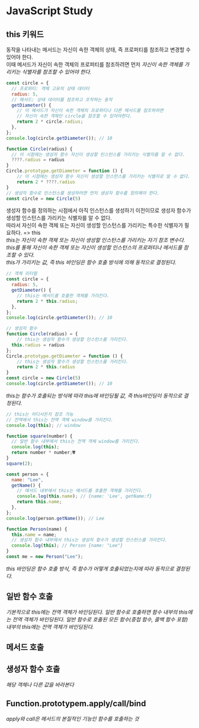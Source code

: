 # JavaScript Study

## this 키워드

동작을 나타내는 메서드는 자신이 속한 객체의 상태, 즉 프로퍼티를 참조하고 변경할 수 있어야 한다.<br/>
이때 메서드가 자신이 속한 객체의 프로퍼티를 참조하려면 먼저 _자신이 속한 객체를 가리키는 식별자를 참조할 수 있어야 한다._

```javascript
const circle = {
  // 프로퍼티: 객체 고유의 상태 데이터
  radius: 5,
  // 메서드: 상태 데이터를 참조하고 조작하는 동작
  getDiameter() {
    // 이 메서드가 자신이 속한 객체의 프로퍼티나 다른 메서드를 참조하려면
    // 자신이 속한 객체인 circle을 참조할 수 있어야한다.
    return 2 * circle.radius;
  },
};
console.log(circle.getDiameter()); // 10
```

```javascript
function Circle(radius) {
  // 이 시점에는 생성자 함수 자신이 생성할 인스턴스를 가리키는 식별자를 알 수 없다.
  ????.radius = radius
}
Circle.prototype.getDiameter = function () {
    // 이 시점에는 생성자 함수 자신이 생성할 인스턴스를 가리키는 식별자로 알 수 없다.
    return 2 * ????.radius
}
// 생성자 함수로 인스턴스를 생성하러면 먼저 생성자 함수를 정의해야 한다.
const circle = new Circle(5)
```

생성자 함수를 정의하는 시점에서 아직 인스턴스를 생성하기 이전이므로 생성자 함수가 생성할 인스턴스를 가리키는 식별자를 알 수 없다.<br/>
따라서 자신이 속한 객체 또는 자신이 생성할 인스턴스를 가리키는 특수한 식별자가 필요하다. => this <br/>
_this는 자신이 속한 객체 또는 자신이 생성할 인스턴스를 가리키는 자기 참조 변수다._<br/>
_this를 통해 자신이 속한 객체 또는 자신이 생성할 인스턴스의 프로퍼티나 메서드를 참조할 수 있다._<br/>
_this가 가리키는 값, 즉 this 바인딩은 함수 호출 방식에 의해 동적으로 결정된다._

```javascript
// 객체 리터럴
const circle = {
  radius: 5,
  getDiameter() {
    // this는 메서드를 호출한 객체를 가리킨다.
    return 2 * this.radius;
  },
};
console.log(circle.getDiameter()); // 10
```

```javascript
// 생성자 함수
function Circle(radius) = {
    // this는 생성자 함수가 생성할 인스턴스를 가리킨다.
  this.radius = radius
};
Circle.prototype.getDiameter = function () {
    // this는 생성자 함수가 생성할 인스턴스를 가리킨다.
    return 2 * this.radius
}
const circle = new Circle(5)
console.log(circle.getDiameter()); // 10
```

_this는 함수가 호출되는 방식에 따라 this에 바인딩될 값, 즉 this바인딩이 동적으로 결정된다._

```javascript
// this는 어디서든지 참조 가능
// 전역에서 this는 전역 객체 window를 가리킨다.
console.log(this); // window

function square(number) {
  // 일반 함수 내부에서 this는 전역 객체 window를 가리킨다.
  console.log(this);
  return number * number;₩
}
square(2);

const person = {
  name: "Lee",
  getName() {
    // 메서드 내부에서 this는 메서드를 호출한 객체를 가리킨다.
    console.log(this.name); // {name: 'Lee', getName:f}
    return this.name;
  },
};
console.log(person.getName()); // Lee

function Person(name) {
  this.name = name;
  // 생성자 함수 내부에서 this는 생성자 함수가 생성할 인스턴스를 가리킨다.
  console.log(this); // Person {name: "Lee"}
}
const me = new Person("Lee");
```

_this 바인딩은 함수 호출 방식, 즉 함수가 어떻게 호출되었는지에 따라 동적으로 결정된다._

## 일반 함수 호출

_기본적으로 this에는 전역 객체가 바인딩된다._
_일반 함수로 호출하면 함수 내부의 this에는 전역 객체가 바인딩된다._
_일반 함수로 호출된 모든 함수(중첩 함수, 콜백 함수 포함) 내부의 this에는 전역 객체가 바인딩된다._

## 메서드 호출

## 생성자 함수 호출

_해당 객체나 다른 값을 바라본다_

## Function.prototypem.apply/call/bind

_apply와 call은 메서드의 본질적인 기능인 함수를 호출하는 것_
